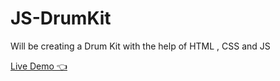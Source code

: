 # JS-DrumKit

Will be creating a Drum Kit with the help of HTML , CSS and JS

<a href ="https://devangbondre.github.io/JS-DrumKit/">Live Demo 👈 </a>
